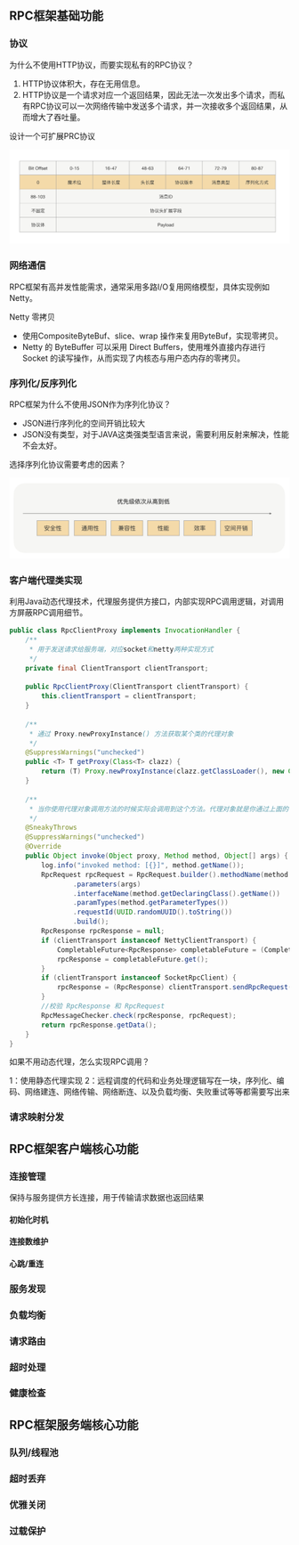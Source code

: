 ## RPC框架基础功能

### 协议

为什么不使用HTTP协议，而要实现私有的RPC协议？

1. HTTP协议体积大，存在无用信息。
2. HTTP协议是一个请求对应一个返回结果，因此无法一次发出多个请求，而私有RPC协议可以一次网络传输中发送多个请求，并一次接收多个返回结果，从而增大了吞吐量。

设计一个可扩展PRC协议

![](./pic/可扩展RPC协议.jpg)

### 网络通信

RPC框架有高并发性能需求，通常采用多路I/O复用网络模型，具体实现例如Netty。

Netty 零拷贝

- 使用CompositeByteBuf、slice、wrap 操作来复用ByteBuf，实现零拷贝。
- Netty 的 ByteBuffer 可以采用 Direct Buffers，使用堆外直接内存进行 Socket 的读写操作，从而实现了内核态与用户态内存的零拷贝。

### 序列化/反序列化

RPC框架为什么不使用JSON作为序列化协议？

- JSON进行序列化的空间开销比较大
- JSON没有类型，对于JAVA这类强类型语言来说，需要利用反射来解决，性能不会太好。

选择序列化协议需要考虑的因素？

![](./pic/序列化协议考虑因素.jpg)

### 客户端代理类实现

利用Java动态代理技术，代理服务提供方接口，内部实现RPC调用逻辑，对调用方屏蔽RPC调用细节。

```java
public class RpcClientProxy implements InvocationHandler {
    /**
     * 用于发送请求给服务端，对应socket和netty两种实现方式
     */
    private final ClientTransport clientTransport;

    public RpcClientProxy(ClientTransport clientTransport) {
        this.clientTransport = clientTransport;
    }

    /**
     * 通过 Proxy.newProxyInstance() 方法获取某个类的代理对象
     */
    @SuppressWarnings("unchecked")
    public <T> T getProxy(Class<T> clazz) {
        return (T) Proxy.newProxyInstance(clazz.getClassLoader(), new Class<?>[]{clazz}, this);
    }

    /**
     * 当你使用代理对象调用方法的时候实际会调用到这个方法。代理对象就是你通过上面的 getProxy 方法获取到的对象。
     */
    @SneakyThrows
    @SuppressWarnings("unchecked")
    @Override
    public Object invoke(Object proxy, Method method, Object[] args) {
        log.info("invoked method: [{}]", method.getName());
        RpcRequest rpcRequest = RpcRequest.builder().methodName(method.getName())
                .parameters(args)
                .interfaceName(method.getDeclaringClass().getName())
                .paramTypes(method.getParameterTypes())
                .requestId(UUID.randomUUID().toString())
                .build();
        RpcResponse rpcResponse = null;
        if (clientTransport instanceof NettyClientTransport) {
            CompletableFuture<RpcResponse> completableFuture = (CompletableFuture<RpcResponse>) clientTransport.sendRpcRequest(rpcRequest);
            rpcResponse = completableFuture.get();
        }
        if (clientTransport instanceof SocketRpcClient) {
            rpcResponse = (RpcResponse) clientTransport.sendRpcRequest(rpcRequest);
        }
        //校验 RpcResponse 和 RpcRequest
        RpcMessageChecker.check(rpcResponse, rpcRequest);
        return rpcResponse.getData();
    }
}
```

如果不用动态代理，怎么实现RPC调用？

1：使用静态代理实现
2：远程调度的代码和业务处理逻辑写在一块，序列化、编码、网络建连、网络传输、网络断连、以及负载均衡、失败重试等等都需要写出来

### 请求映射分发

## RPC框架客户端核心功能

### 连接管理

保持与服务提供方长连接，用于传输请求数据也返回结果

#### 初始化时机

#### 连接数维护

#### 心跳/重连

### 服务发现

### 负载均衡

### 请求路由

### 超时处理

### 健康检查

## RPC框架服务端核心功能

### 队列/线程池

### 超时丢弃

### 优雅关闭

### 过载保护

